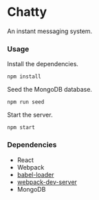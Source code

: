 Chatty
=====================

An instant messaging system.

### Usage

Install the dependencies.

```
npm install
```

Seed the MongoDB database.

```
npm run seed
```

Start the server.

```
npm start
```

### Dependencies

* React
* Webpack
* [babel-loader](https://github.com/babel/babel-loader)
* [webpack-dev-server](https://github.com/webpack/webpack-dev-server)
* MongoDB